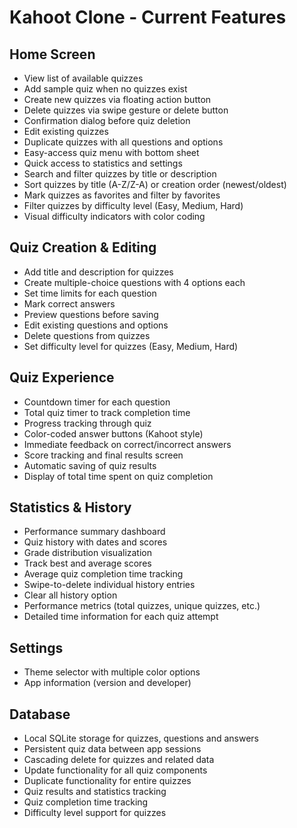 # Kahoot Clone - Current Features

## Home Screen
- View list of available quizzes
- Add sample quiz when no quizzes exist
- Create new quizzes via floating action button
- Delete quizzes via swipe gesture or delete button
- Confirmation dialog before quiz deletion
- Edit existing quizzes
- Duplicate quizzes with all questions and options
- Easy-access quiz menu with bottom sheet
- Quick access to statistics and settings
- Search and filter quizzes by title or description
- Sort quizzes by title (A-Z/Z-A) or creation order (newest/oldest)
- Mark quizzes as favorites and filter by favorites
- Filter quizzes by difficulty level (Easy, Medium, Hard)
- Visual difficulty indicators with color coding

## Quiz Creation & Editing
- Add title and description for quizzes
- Create multiple-choice questions with 4 options each
- Set time limits for each question
- Mark correct answers
- Preview questions before saving
- Edit existing questions and options
- Delete questions from quizzes
- Set difficulty level for quizzes (Easy, Medium, Hard)

## Quiz Experience
- Countdown timer for each question
- Total quiz timer to track completion time
- Progress tracking through quiz
- Color-coded answer buttons (Kahoot style)
- Immediate feedback on correct/incorrect answers
- Score tracking and final results screen
- Automatic saving of quiz results
- Display of total time spent on quiz completion

## Statistics & History
- Performance summary dashboard
- Quiz history with dates and scores
- Grade distribution visualization
- Track best and average scores
- Average quiz completion time tracking
- Swipe-to-delete individual history entries
- Clear all history option
- Performance metrics (total quizzes, unique quizzes, etc.)
- Detailed time information for each quiz attempt

## Settings
- Theme selector with multiple color options
- App information (version and developer)

## Database
- Local SQLite storage for quizzes, questions and answers
- Persistent quiz data between app sessions
- Cascading delete for quizzes and related data
- Update functionality for all quiz components
- Duplicate functionality for entire quizzes
- Quiz results and statistics tracking
- Quiz completion time tracking
- Difficulty level support for quizzes 